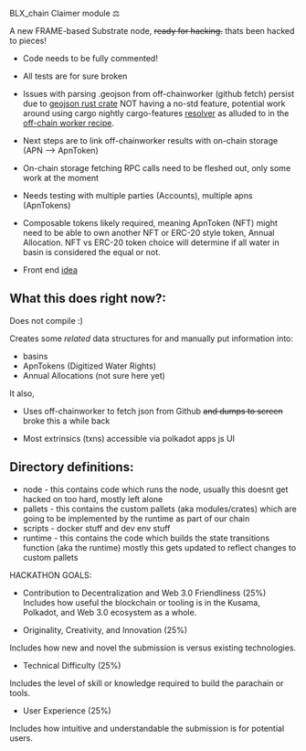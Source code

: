 BLX_chain Claimer module ⚖️

A new FRAME-based Substrate node, ~~ready for hacking.~~ thats been hacked to pieces!

*  Code needs to be fully commented!  

*  All tests are for sure broken  

*  Issues with parsing .geojson from off-chainworker (github fetch) persist due to [geojson rust crate](https://crates.io/crates/geojson) NOT having a no-std feature, potential work around using cargo nightly cargo-features [resolver](https://doc.rust-lang.org/nightly/cargo/reference/unstable.html?highlight=nightly#resolver) as alluded to in the [off-chain worker recipe](https://substrate.dev/recipes/3-entrees/off-chain-workers/http-json.html).  

*  Next steps are to link off-chainworker results with on-chain storage (APN --> ApnToken)  

*  On-chain storage fetching RPC calls need to be fleshed out, only some work at the moment  

*  Needs testing with multiple parties (Accounts), multiple apns (ApnTokens)

*  Composable tokens likely required, meaning ApnToken (NFT) might need to be able to own another NFT or ERC-20 style token, Annual Allocation. NFT vs ERC-20 token choice will determine if all water in basin is considered the equal or not. 

* Front end [idea](https://morioh.com/p/bf71bb815161)  
  
## What this does right now?:
Does not compile :)

Creates some *related* data structures for and manually put information into:
* basins
* ApnTokens (Digitized Water Rights)
* Annual Allocations (not sure here yet)

It also, 

* Uses off-chainworker to fetch json from Github ~~and dumps to screen~~ broke this a while back

* Most extrinsics (txns) accessible via polkadot apps js UI 

## Directory definitions:
* node - this contains code which runs the node, usually this doesnt get hacked on too hard, mostly left alone
* pallets - this contains the custom pallets (aka modules/crates) which are going to be implemented by the runtime as part of our chain
* scripts - docker stuff and dev env stuff
* runtime - this contains the code which builds the state transitions function (aka the runtime) mostly this gets updated to reflect changes to custom pallets

HACKATHON GOALS:
* Contribution to Decentralization and Web 3.0 Friendliness (25%)
Includes how useful the blockchain or tooling is in the Kusama, Polkadot, and Web 3.0 ecosystem as a whole.

* Originality, Creativity, and Innovation (25%)

Includes how new and novel the submission is versus existing technologies.

* Technical Difficulty (25%)

Includes the level of skill or knowledge required to build the parachain or tools.

* User Experience (25%)

Includes how intuitive and understandable the submission is for potential users.